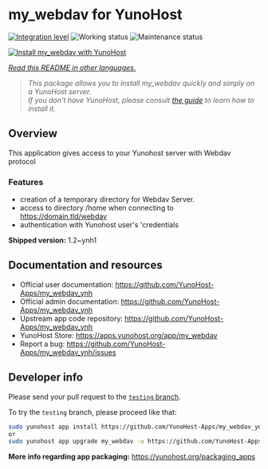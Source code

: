 <!--
N.B.: This README was automatically generated by <https://github.com/YunoHost/apps/tree/master/tools/readme_generator>
It shall NOT be edited by hand.
-->

# my_webdav for YunoHost

[![Integration level](https://dash.yunohost.org/integration/my_webdav.svg)](https://ci-apps.yunohost.org/ci/apps/my_webdav/) ![Working status](https://ci-apps.yunohost.org/ci/badges/my_webdav.status.svg) ![Maintenance status](https://ci-apps.yunohost.org/ci/badges/my_webdav.maintain.svg)

[![Install my_webdav with YunoHost](https://install-app.yunohost.org/install-with-yunohost.svg)](https://install-app.yunohost.org/?app=my_webdav)

*[Read this README in other languages.](./ALL_README.md)*

> *This package allows you to install my_webdav quickly and simply on a YunoHost server.*  
> *If you don't have YunoHost, please consult [the guide](https://yunohost.org/install) to learn how to install it.*

## Overview

This application gives access to your Yunohost server with Webdav protocol

### Features

- creation of a temporary directory for Webdav Server. 
- access to directory /home when connecting to https://domain.tld/webdav
- authentication with Yunohost user's 'credentials



**Shipped version:** 1.2~ynh1
## Documentation and resources

- Official user documentation: <https://github.com/YunoHost-Apps/my_webdav_ynh>
- Official admin documentation: <https://github.com/YunoHost-Apps/my_webdav_ynh>
- Upstream app code repository: <https://github.com/YunoHost-Apps/my_webdav_ynh>
- YunoHost Store: <https://apps.yunohost.org/app/my_webdav>
- Report a bug: <https://github.com/YunoHost-Apps/my_webdav_ynh/issues>

## Developer info

Please send your pull request to the [`testing` branch](https://github.com/YunoHost-Apps/my_webdav_ynh/tree/testing).

To try the `testing` branch, please proceed like that:

```bash
sudo yunohost app install https://github.com/YunoHost-Apps/my_webdav_ynh/tree/testing --debug
or
sudo yunohost app upgrade my_webdav -u https://github.com/YunoHost-Apps/my_webdav_ynh/tree/testing --debug
```

**More info regarding app packaging:** <https://yunohost.org/packaging_apps>
